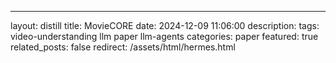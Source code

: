 ---
layout: distill
title: MovieCORE
date: 2024-12-09 11:06:00
description: 
tags: video-understanding llm paper llm-agents
categories: paper
featured: true
related_posts: false
redirect: /assets/html/hermes.html